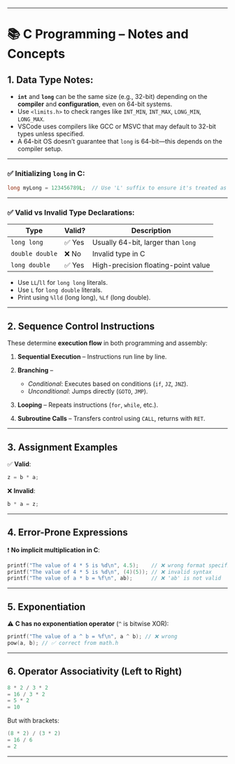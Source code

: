 
---

# 📚 C Programming – Notes and Concepts

## 1. Data Type Notes:

- **`int`** and **`long`** can be the same size (e.g., 32-bit) depending on the **compiler** and **configuration**, even on 64-bit systems.
- Use `<limits.h>` to check ranges like `INT_MIN`, `INT_MAX`, `LONG_MIN`, `LONG_MAX`.
- VSCode uses compilers like GCC or MSVC that may default to 32-bit types unless specified.
- A 64-bit OS doesn’t guarantee that `long` is 64-bit—this depends on the compiler setup.

---

### ✅ Initializing `long` in C:

```c
long myLong = 123456789L;  // Use 'L' suffix to ensure it's treated as long
```

---

### ✅ Valid vs Invalid Type Declarations:

| Type            | Valid? | Description                         |
|-----------------|--------|-------------------------------------|
| `long long`     | ✅ Yes | Usually 64-bit, larger than `long`  |
| `double double` | ❌ No  | Invalid type in C                   |
| `long double`   | ✅ Yes | High-precision floating-point value |

- Use `LL`/`ll` for `long long` literals.
- Use `L` for `long double` literals.
- Print using `%lld` (long long), `%Lf` (long double).

---

## 2. Sequence Control Instructions

These determine **execution flow** in both programming and assembly:

1. **Sequential Execution** – Instructions run line by line.

2. **Branching** –  
   - *Conditional*: Executes based on conditions (`if`, `JZ`, `JNZ`).  
   - *Unconditional*: Jumps directly (`GOTO`, `JMP`).

3. **Looping** – Repeats instructions (`for`, `while`, etc.).

4. **Subroutine Calls** – Transfers control using `CALL`, returns with `RET`.

---

## 3. Assignment Examples

✅ **Valid**:  
```c
z = b * a;
```

❌ **Invalid**:  
```c
b * a = z;
```

---

## 4. Error-Prone Expressions

❗ **No implicit multiplication in C**:

```c
printf("The value of 4 * 5 is %d\n", 4.5);    // ❌ wrong format specifier
printf("The value of 4 * 5 is %d\n", (4)(5)); // ❌ invalid syntax
printf("The value of a * b = %f\n", ab);      // ❌ 'ab' is not valid
```

---

## 5. Exponentiation

⚠️ **C has no exponentiation operator** (`^` is bitwise XOR):

```c
printf("The value of a ^ b = %f\n", a ^ b); // ❌ wrong
pow(a, b); // ✅ correct from math.h
```

---

## 6. Operator Associativity (Left to Right)

```c
8 * 2 / 3 * 2
= 16 / 3 * 2
= 5 * 2
= 10
```

But with brackets:
```c
(8 * 2) / (3 * 2)
= 16 / 6
= 2
```

---
